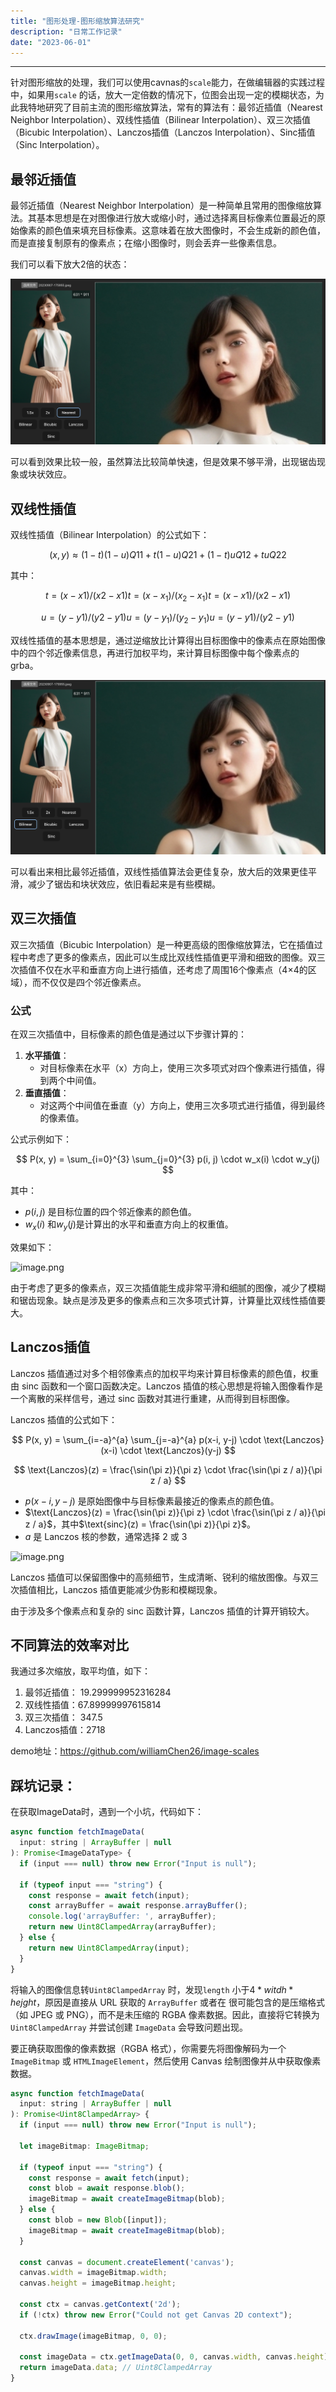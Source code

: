 ```yaml
---
title: "图形处理-图形缩放算法研究"
description: "日常工作记录"
date: "2023-06-01"
---
```


---

针对图形缩放的处理，我们可以使用cavnas的`scale`能力，在做编辑器的实践过程中，如果用`scale` 的话，放大一定倍数的情况下，位图会出现一定的模糊状态，为此我特地研究了目前主流的图形缩放算法，常有的算法有：最邻近插值（Nearest Neighbor Interpolation）、双线性插值（Bilinear Interpolation）、双三次插值（Bicubic Interpolation）、Lanczos插值（Lanczos Interpolation）、Sinc插值（Sinc Interpolation）。

## 最邻近插值

最邻近插值（Nearest Neighbor Interpolation）是一种简单且常用的图像缩放算法。其基本思想是在对图像进行放大或缩小时，通过选择离目标像素位置最近的原始像素的颜色值来填充目标像素。这意味着在放大图像时，不会生成新的颜色值，而是直接复制原有的像素点；在缩小图像时，则会丢弃一些像素信息。

我们可以看下放大2倍的状态：

![image.png](./image.png)

可以看到效果比较一般，虽然算法比较简单快速，但是效果不够平滑，出现锯齿现象或块状效应。

## 双线性插值

双线性插值（Bilinear Interpolation）的公式如下：

$$
(x,y)≈(1−t)(1−u)Q11+t(1−u)Q21+(1−t)uQ12+tuQ22
$$

其中：

$$
t=(x−x1)/(x2−x1)t = (x - x_1) / (x_2 - x_1)t=(x−x1)/(x2−x1)
$$

$$
u=(y−y1)/(y2−y1)u = (y - y_1) / (y_2 - y_1)u=(y−y1)/(y2−y1)
$$

双线性插值的基本思想是，通过逆缩放比计算得出目标图像中的像素点在原始图像中的四个邻近像素信息，再进行加权平均，来计算目标图像中每个像素点的grba。

![image.png](./image_1.png)

可以看出来相比最邻近插值，双线性插值算法会更佳复杂，放大后的效果更佳平滑，减少了锯齿和块状效应，依旧看起来是有些模糊。

## 双三次插值

双三次插值（Bicubic Interpolation）是一种更高级的图像缩放算法，它在插值过程中考虑了更多的像素点，因此可以生成比双线性插值更平滑和细致的图像。双三次插值不仅在水平和垂直方向上进行插值，还考虑了周围16个像素点（4×4的区域），而不仅仅是四个邻近像素点。

### 公式

在双三次插值中，目标像素的颜色值是通过以下步骤计算的：

1. **水平插值**：
    - 对目标像素在水平（x）方向上，使用三次多项式对四个像素进行插值，得到两个中间值。
2. **垂直插值**：
    - 对这两个中间值在垂直（y）方向上，使用三次多项式进行插值，得到最终的像素值。

公式示例如下：

$$
P(x, y) = \sum_{i=0}^{3} \sum_{j=0}^{3} p(i, j) \cdot w_x(i) \cdot w_y(j)
$$

其中：

- $p(i, j)$ 是目标位置的四个邻近像素的颜色值。
- $w_x(i)$ 和$w_y(j)$是计算出的水平和垂直方向上的权重值。
    
    

效果如下：

![image.png](./image_2.png)

由于考虑了更多的像素点，双三次插值能生成非常平滑和细腻的图像，减少了模糊和锯齿现象。缺点是涉及更多的像素点和三次多项式计算，计算量比双线性插值要大。

## Lanczos插值

Lanczos 插值通过对多个相邻像素点的加权平均来计算目标像素的颜色值，权重由 sinc 函数和一个窗口函数决定。Lanczos 插值的核心思想是将输入图像看作是一个离散的采样信号，通过 sinc 函数对其进行重建，从而得到目标图像。

Lanczos 插值的公式如下：

$$
P(x, y) = \sum_{i=-a}^{a} \sum_{j=-a}^{a} p(x-i, y-j) \cdot \text{Lanczos}(x-i) \cdot \text{Lanczos}(y-j)
$$

$$
\text{Lanczos}(z) = \frac{\sin(\pi z)}{\pi z} \cdot \frac{\sin(\pi z / a)}{\pi z / a}
$$


- $p(x-i, y-j)$ 是原始图像中与目标像素最接近的像素点的颜色值。
- $\text{Lanczos}(z) = \frac{\sin(\pi z)}{\pi z} \cdot \frac{\sin(\pi z / a)}{\pi z / a}$，其中$\text{sinc}(z) = \frac{\sin(\pi z)}{\pi z}$。
- $a$ 是 Lanczos 核的参数，通常选择 2 或 3

![image.png](./image_3.png)

Lanczos 插值可以保留图像中的高频细节，生成清晰、锐利的缩放图像。与双三次插值相比，Lanczos 插值更能减少伪影和模糊现象。

由于涉及多个像素点和复杂的 sinc 函数计算，Lanczos 插值的计算开销较大。

## 不同算法的效率对比

我通过多次缩放，取平均值，如下：

1. 最邻近插值： 19.299999952316284
2. 双线性插值：67.89999997615814
3. 双三次插值： 347.5
4. Lanczos插值：2718

demo地址：https://github.com/williamChen26/image-scales

## 踩坑记录：

在获取ImageData时，遇到一个小坑，代码如下：

```jsx
async function fetchImageData(
  input: string | ArrayBuffer | null
): Promise<ImageDataType> {
  if (input === null) throw new Error("Input is null");

  if (typeof input === "string") {
    const response = await fetch(input);
    const arrayBuffer = await response.arrayBuffer();
    console.log('arrayBuffer: ', arrayBuffer);
    return new Uint8ClampedArray(arrayBuffer);
  } else {
    return new Uint8ClampedArray(input);
  }
}
```

将输入的图像信息转`Uint8ClampedArray` 时，发现`length` 小于$4 * witdh * hejght$，原因是直接从 URL 获取的 `ArrayBuffer` 或者在 很可能包含的是压缩格式（如 JPEG 或 PNG），而不是未压缩的 RGBA 像素数据。因此，直接将它转换为 `Uint8ClampedArray` 并尝试创建 `ImageData` 会导致问题出现。

要正确获取图像的像素数据（RGBA 格式），你需要先将图像解码为一个 `ImageBitmap` 或 `HTMLImageElement`，然后使用 Canvas 绘制图像并从中获取像素数据。

```jsx
async function fetchImageData(
  input: string | ArrayBuffer | null
): Promise<Uint8ClampedArray> {
  if (input === null) throw new Error("Input is null");

  let imageBitmap: ImageBitmap;

  if (typeof input === "string") {
    const response = await fetch(input);
    const blob = await response.blob();
    imageBitmap = await createImageBitmap(blob);
  } else {
    const blob = new Blob([input]);
    imageBitmap = await createImageBitmap(blob);
  }

  const canvas = document.createElement('canvas');
  canvas.width = imageBitmap.width;
  canvas.height = imageBitmap.height;

  const ctx = canvas.getContext('2d');
  if (!ctx) throw new Error("Could not get Canvas 2D context");

  ctx.drawImage(imageBitmap, 0, 0);
  
  const imageData = ctx.getImageData(0, 0, canvas.width, canvas.height);
  return imageData.data; // Uint8ClampedArray
}
```